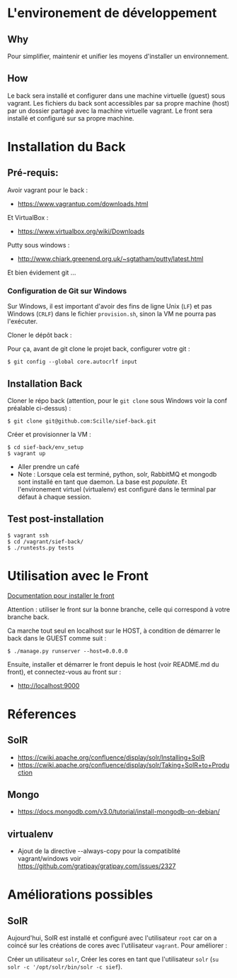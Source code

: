 # L'environement de développement

## Why
Pour simplifier, maintenir et unifier les moyens d'installer un environnement.

## How
Le back sera installé et configurer dans une machine virtuelle (guest) sous vagrant.
Les fichiers du back sont accessibles par sa propre machine (host) par un dossier partagé avec la machine virtuelle vagrant.
Le front sera installé et configuré sur sa propre machine.

# Installation du Back

## Pré-requis:

Avoir vagrant pour le back :

- <https://www.vagrantup.com/downloads.html>

Et VirtualBox :

- <https://www.virtualbox.org/wiki/Downloads>

Putty sous windows :

- <http://www.chiark.greenend.org.uk/~sgtatham/putty/latest.html>

Et bien évidement git ...

### Configuration de Git sur Windows

Sur Windows, il est important d'avoir des fins de ligne Unix (`LF`) et pas
Windows (`CRLF`) dans le fichier `provision.sh`, sinon la VM ne pourra pas
l'exécuter.


Cloner le dépôt back :

Pour ça, avant de git clone le projet back, configurer votre git :

```
$ git config --global core.autocrlf input
```

## Installation Back


Cloner le répo back (attention, pour le `git clone` sous Windows voir la conf préalable ci-dessus) :

    $ git clone git@github.com:Scille/sief-back.git

Créer et provisionner la VM :

    $ cd sief-back/env_setup
    $ vagrant up

- Aller prendre un café
- Note : Lorsque cela est terminé, python, solr, RabbitMQ et mongodb sont installé en tant que daemon. La base est _populate_. Et l'environement virtuel (virtualenv) est configuré dans le terminal par défaut à chaque session.

## Test post-installation

```
$ vagrant ssh
$ cd /vagrant/sief-back/
$ ./runtests.py tests
```

# Utilisation avec le Front

[Documentation pour installer le front](https://github.com/Scille/sief-front/blob/develop/README.md)

Attention : utiliser le front sur la bonne branche, celle qui correspond à votre branche back.

Ca marche tout seul en localhost sur le HOST, à condition de démarrer le back dans le GUEST comme suit :

    $ ./manage.py runserver --host=0.0.0.0

Ensuite, installer et démarrer le front depuis le host (voir README.md du front), et connectez-vous au front sur :

- <http://localhost:9000>

# Réferences

## SolR

- <https://cwiki.apache.org/confluence/display/solr/Installing+SolR>
- <https://cwiki.apache.org/confluence/display/solr/Taking+SolR+to+Production>

## Mongo

- <https://docs.mongodb.com/v3.0/tutorial/install-mongodb-on-debian/>

## virtualenv

- Ajout de la directive --always-copy pour la compatiblité vagrant/windows voir <https://github.com/gratipay/gratipay.com/issues/2327>

# Améliorations possibles

## SolR

Aujourd'hui, SolR est installé et configuré avec l'utilisateur `root` car on a
coincé sur les créations de cores avec l'utilisateur `vagrant`. Pour améliorer :

Créer un utilisateur `solr`,
Créer les cores en tant que l'utilisateur `solr` (`su solr -c '/opt/solr/bin/solr -c sief`).
